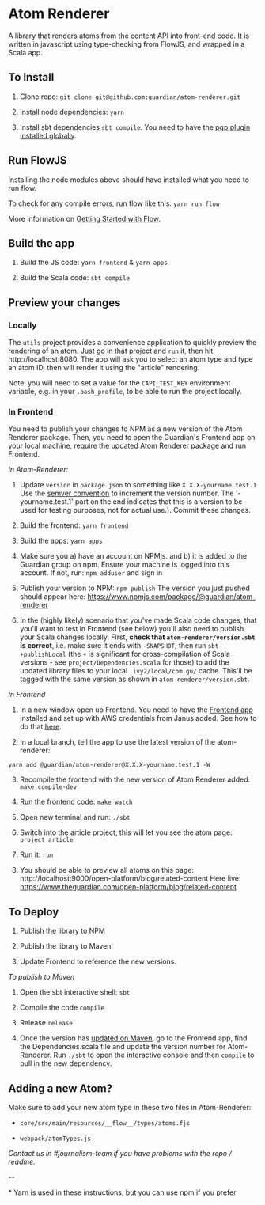 # Atom Renderer

A library that renders atoms from the content API into front-end code. It is written in
javascript using type-checking from FlowJS, and wrapped in a Scala app. 

## To Install 

1. Clone repo: `git clone git@github.com:guardian/atom-renderer.git`

2. Install node dependencies: `yarn`

3. Install sbt dependencies `sbt compile`. You need to have the [pgp plugin installed globally](https://www.scala-sbt.org/sbt-pgp/index.html).

## Run FlowJS

Installing the node modules above should have installed what you need to run flow. 

To check for any compile errors, run flow like this: `yarn run flow`

More information on [Getting Started with Flow](https://flow.org/en/docs/getting-started/). 

## Build the app 

1. Build the JS code: `yarn frontend` & `yarn apps`

2. Build the Scala code: `sbt compile` 

## Preview your changes

### Locally

The `utils` project provides a convenience application to quickly preview the rendering of an atom. Just go in that project and `run` it, then hit http://localhost:8080. The app will ask you to select an atom type and type an atom ID, then will render it using the "article" rendering.

Note: you will need to set a value for the `CAPI_TEST_KEY` environment variable, e.g. in your `.bash_profile`, to be able to run the project locally.

### In Frontend

You need to publish your changes to NPM as a new version of the Atom Renderer package. Then, you need to open
the Guardian's Frontend app on your local machine, require the updated Atom Renderer package 
and run Frontend. 

*In Atom-Renderer:*

1. Update `version` in `package.json` to something like `X.X.X-yourname.test.1` Use the [semver 
convention](http://nodesource.com/blog/semver-a-primer/) to increment the version number. The '-yourname.test.1' part on the end indicates that this is a version to be used for testing purposes, not for actual use.). Commit these changes. 

2. Build the frontend: `yarn frontend` 

3. Build the apps: `yarn apps`

4. Make sure you a) have an account on NPMjs. and b) it is added to the Guardian group on npm. 
Ensure your machine is logged into this account. If not, run: `npm adduser` and sign in 

5. Publish your version to NPM:  `npm publish`
The version you just pushed should appear here: https://www.npmjs.com/package/@guardian/atom-renderer

6. In the (highly likely) scenario that you've made Scala code changes, that you'll want to test in Frontend (see below) you'll also need to publish your Scala changes locally.
First, **check that `atom-renderer/version.sbt` is correct**, i.e. make sure it ends with `-SNAPSHOT`, then run `sbt +publishLocal` (the `+` is significant for cross-compilation of Scala versions - see `project/Dependencies.scala` for those) to add the updated library files to your local `.ivy2/local/com.gu/` cache. 
This'll be tagged with the same version as shown in `atom-renderer/version.sbt`.

*In Frontend*

1. In a new window open up Frontend. You need to have the [Frontend app](https://github.com/guardian/frontend) installed and set up with AWS credentials 
from Janus added.
See how to do that [here](https://github.com/guardian/frontend/blob/master/docs/01-start-here/01-installation-steps.md). 

2. In a local branch, tell the app to use the latest version of the atom-renderer:

`yarn add @guardian/atom-renderer@X.X.X-yourname.test.1 -W`

3. Recompile the frontend with the new version of Atom Renderer added: `make compile-dev`

4. Run the frontend code: `make watch`

5. Open new terminal and run:  `./sbt`

6. Switch into the article project, this will let you see the atom page: `project article`

7. Run it:  `run`

8. You should be able to preview all atoms on this page: http://localhost:9000/open-platform/blog/related-content 
Here live: https://www.theguardian.com/open-platform/blog/related-content


## To Deploy

1. Publish the library to NPM 

2. Publish the library to Maven

3. Update Frontend to reference the new versions. 


*To publish to Maven*

1. Open the sbt interactive shell: `sbt`

2. Compile the code `compile`

3. Release `release`

4. Once the version has [updated on Maven](https://search.maven.org/#search%7Cga%7C1%7Catom-renderer), 
go to the Frontend app, find the Dependencies.scala file and update the version number for Atom-Renderer. Run
`./sbt` to open the interactive console and then `compile` to pull in the new dependency. 


## Adding a new Atom? 

Make sure to add your new atom type in these two files in Atom-Renderer:

* `core/src/main/resources/__flow__/types/atoms.fjs`

* `webpack/atomTypes.js` 

*Contact us in #journalism-team if you have problems with the repo / readme.* 

--

\* Yarn is used in these instructions, but you can use npm if you prefer 

